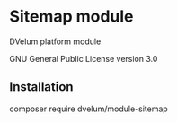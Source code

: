 Sitemap module
======

DVelum platform module

GNU General Public License version 3.0

Installation
-------
composer require dvelum/module-sitemap

